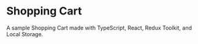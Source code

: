 # Shopping Cart

A sample Shopping Cart made with TypeScript, React, Redux Toolkit, and Local Storage.







